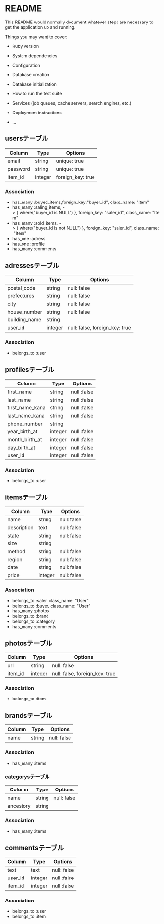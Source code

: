 # README

This README would normally document whatever steps are necessary to get the
application up and running.

Things you may want to cover:

* Ruby version

* System dependencies

* Configuration

* Database creation

* Database initialization

* How to run the test suite

* Services (job queues, cache servers, search engines, etc.)

* Deployment instructions

* ...

## usersテーブル 

|Column|Type|Options|
|------|----|-------|
|email|string|unique: true|
|password|string|unique: true|
|item_id|integer|foreign_key: true|

### Association
- has_many :buyed_items,foreign_key:"buyer_id", class_name: "Item"
- has_many :saling_items, -> { where("buyer_id is NULL") }, foreign_key: "saler_id", class_name: "Item"
- has_many :sold_items, -> { where("buyer_id is not NULL") }, foreign_key: "saler_id", class_name: "Item"
- has_one :adress
- has_one :profile
- has_many :comments

## adressesテーブル

|Column|Type|Options|
|------|----|-------|
|postal_code|string|null: false|
|prefectures|string|null: false|
|city|string|null: false|
|house_number|string|null: false|
|building_name|string|
|user_id|integer|null: false, foreign_key: true|

### Association

- belongs_to :user

## profilesテーブル

|Column|Type|Options|
|------|----|-------|
|first_name|string|null :false|
|last_name|string|null :false|
|first_name_kana|string|null :false|
|last_name_kana|string|null :false|
|phone_number|string|
|year_birth_at|integer|null :false|
|month_birth_at|integer|null :false|
|day_birth_at|integer|null :false|
|user_id|integer|null :false|

### Association

- belongs_to :user

## itemsテーブル 

|Column|Type|Options|
|------|----|-------|
|name|string|null: false|
|description|text|null: false|
|state|string|null: false|
|size|string| 
|method|string|null: false|
|region|string|null: false|
|date|string|null: false|
|price|integer|null: false|

### Association

- belongs_to :saler, class_name: "User"
- belongs_to :buyer, class_name: "User"
- has_many :photos
- belongs_to :brand
- belongs_to :category
- has_many :comments

## photosテーブル 

|Column|Type|Options|
|------|----|-------|
|url|string|null: false|
|item_id|integer|null: false, foreign_key: true|

### Association

- belongs_to :item

## brandsテーブル

|Column|Type|Options|
|------|----|-------|
|name|string|null: false|

### Association

- has_many :items

### categorysテーブル

|Column|Type|Options|
|------|----|-------|
|name|string|null: false|
|ancestory|string| 

### Association

- has_many :items

## commentsテーブル

|Column|Type|Options|
|------|----|-------|
|text|text|null: false|
|user_id|integer|null :false|
|item_id|integer|null :false|

### Association

- belongs_to :user
- belongs_to :item